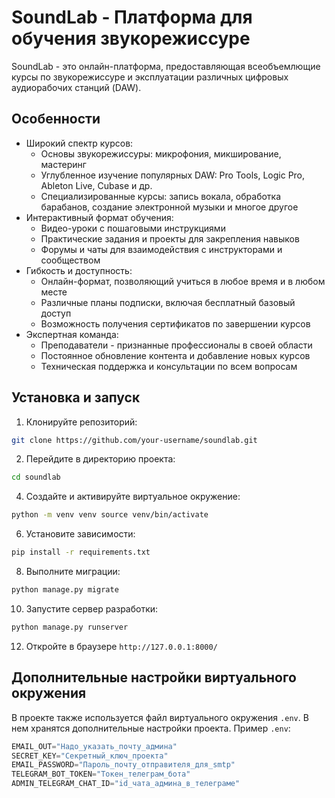 # SoundLab - Платформа для обучения звукорежиссуре

SoundLab - это онлайн-платформа, предоставляющая всеобъемлющие курсы по звукорежиссуре и эксплуатации различных цифровых аудиорабочих станций (DAW).

## Особенности

- Широкий спектр курсов:
  - Основы звукорежиссуры: микрофония, микширование, мастеринг
  - Углубленное изучение популярных DAW: Pro Tools, Logic Pro, Ableton Live, Cubase и др.
  - Специализированные курсы: запись вокала, обработка барабанов, создание электронной музыки и многое другое
- Интерактивный формат обучения:
  - Видео-уроки с пошаговыми инструкциями
  - Практические задания и проекты для закрепления навыков
  - Форумы и чаты для взаимодействия с инструкторами и сообществом
- Гибкость и доступность:
  - Онлайн-формат, позволяющий учиться в любое время и в любом месте
  - Различные планы подписки, включая бесплатный базовый доступ
  - Возможность получения сертификатов по завершении курсов
- Экспертная команда:
  - Преподаватели - признанные профессионалы в своей области
  - Постоянное обновление контента и добавление новых курсов
  - Техническая поддержка и консультации по всем вопросам

## Установка и запуск

1. Клонируйте репозиторий:
```bash
git clone https://github.com/your-username/soundlab.git
```

2. Перейдите в директорию проекта:
```bash
cd soundlab
```

4. Создайте и активируйте виртуальное окружение:
```bash
python -m venv venv source venv/bin/activate
```

6. Установите зависимости:
```bash
pip install -r requirements.txt
```

8. Выполните миграции:
```bash
python manage.py migrate
```

10. Запустите сервер разработки:
```bash
python manage.py runserver
```

12. Откройте в браузере `http://127.0.0.1:8000/`

## Дополнительные настройки виртуального окружения

В проекте также используется файл виртуального окружения ```.env```.
В нем хранятся дополнительные настройки проекта. Пример ```.env```:

```python
EMAIL_OUT="Надо_указать_почту_админа"
SECRET_KEY="Секретный_ключ_проекта"
EMAIL_PASSWORD="Пароль_почту_отправителя_для_smtp"
TELEGRAM_BOT_TOKEN="Токен_телеграм_бота"
ADMIN_TELEGRAM_CHAT_ID="id_чата_админа_в_телеграме"
```

